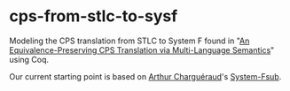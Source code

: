 cps-from-stlc-to-sysf
=====================

Modeling the CPS translation from STLC to System F found in "[An Equivalence-Preserving CPS Translation via Multi-Language Semantics](http://www.ccs.neu.edu/home/amal/papers/epc.pdf)" using Coq.

Our current starting point is based on [Arthur Charguéraud](http://www.chargueraud.org)'s [System-Fsub](http://www.chargueraud.org/softs/ln/).
